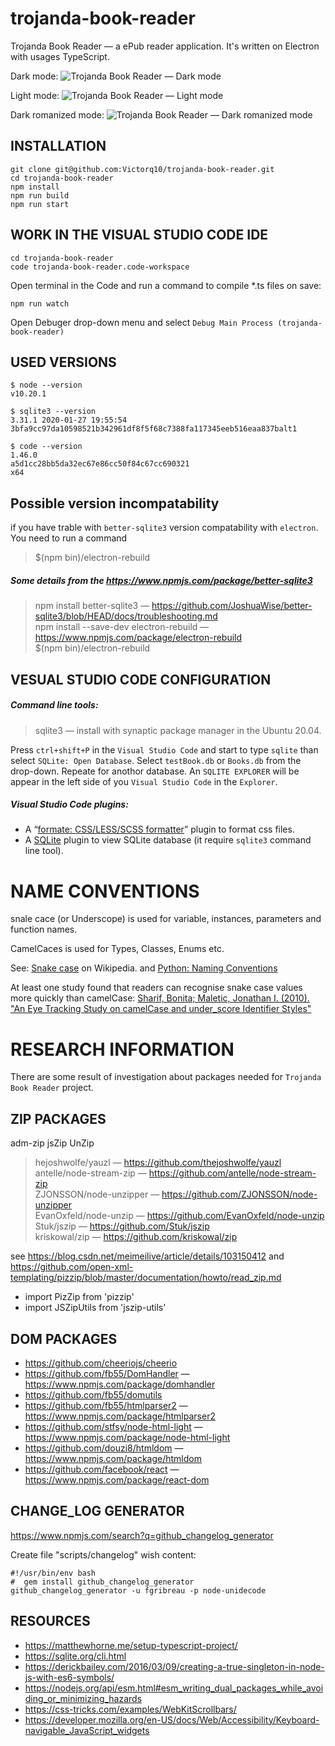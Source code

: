 trojanda-book-reader
====================

Trojanda Book Reader — a ePub reader application. It's written on Electron with usages TypeScript.

Dark mode:
![Trojanda Book Reader — Dark mode](screenshots/Trojanda-book-reader_dark-mode_at_2020-06-15_11-53-24.png)

Light mode:
![Trojanda Book Reader — Light mode](screenshots/Trojanda-book-reader_light-mode_at_2020-06-15_11-54-16.png)

Dark romanized mode:
![Trojanda Book Reader — Dark romanized mode](screenshots/Trojanda-book-reader_dark-romanized-mode_at_2020-06-15_11-55-11.png)

INSTALLATION
------------
```
git clone git@github.com:Victorq10/trojanda-book-reader.git
cd trojanda-book-reader
npm install
npm run build
npm run start
```

WORK IN THE VISUAL STUDIO CODE IDE
----------------------------------
```
cd trojanda-book-reader
code trojanda-book-reader.code-workspace 
```
Open terminal in the Code and run a command to compile *.ts files on save:
```
npm run watch
```

Open Debuger drop-down menu and select `Debug Main Process (trojanda-book-reader)`

USED VERSIONS
-------------
```
$ node --version
v10.20.1

$ sqlite3 --version
3.31.1 2020-01-27 19:55:54 3bfa9cc97da10598521b342961df8f5f68c7388fa117345eeb516eaa837balt1

$ code --version
1.46.0
a5d1cc28bb5da32ec67e86cc50f84c67cc690321
x64
```

Possible version incompatability
--------------------------------
if you have trable with `better-sqlite3` version compatability with `electron`.
You need to run a command
> $(npm bin)/electron-rebuild

##### Some details from the https://www.npmjs.com/package/better-sqlite3
> npm install better-sqlite3                — https://github.com/JoshuaWise/better-sqlite3/blob/HEAD/docs/troubleshooting.md \
> npm install --save-dev electron-rebuild   — https://www.npmjs.com/package/electron-rebuild \
> $(npm bin)/electron-rebuild

VESUAL STUDIO CODE CONFIGURATION
--------------------------------
##### Command line tools:
> sqlite3 — install with synaptic package manager in the Ubuntu 20.04.

Press `ctrl+shift+P` in the `Visual Studio Code` and start to type `sqlite` than select `SQLite: Open Database`. 
Select `testBook.db` or `Books.db` from the drop-down. Repeate for anothor database.
An `SQLITE EXPLORER` will be appear in the left side of you `Visual Studio Code` in the `Explorer`.

##### Visual Studio Code plugins:
* A “[formate: CSS/LESS/SCSS formatter](https://marketplace.visualstudio.com/items?itemName=MikeBovenlander.formate)” plugin to format css files.
* A [SQLite](https://marketplace.visualstudio.com/items?itemName=alexcvzz.vscode-sqlite) 
  plugin to view SQLite database (it require `sqlite3` command line tool).

NAME CONVENTIONS
================
snale cace (or Underscope) is used for variable, instances, parameters and function names. 

CamelCaces is used for Types, Classes, Enums etc.

See: [Snake case](https://en.wikipedia.org/wiki/Snake_case) on Wikipedia. and [Python: Naming Conventions](https://www.python.org/dev/peps/pep-0008/#naming-conventions)

At least one study found that readers can recognise snake case values more quickly than camelCase:
[Sharif, Bonita; Maletic, Jonathan I. (2010). "An Eye Tracking Study on camelCase and under_score Identifier Styles"](http://www.cs.kent.edu/~jmaletic/papers/ICPC2010-CamelCaseUnderScoreClouds.pdf)

RESEARCH INFORMATION
====================

There are some result of investigation about packages needed for `Trojanda Book Reader` project.

ZIP PACKAGES
------------
adm-zip
jsZip
UnZip

> hejoshwolfe/yauzl           — https://github.com/thejoshwolfe/yauzl \
> antelle/node-stream-zip     — https://github.com/antelle/node-stream-zip \
> ZJONSSON/node-unzipper      — https://github.com/ZJONSSON/node-unzipper \
> EvanOxfeld/node-unzip       — https://github.com/EvanOxfeld/node-unzip \
> Stuk/jszip                  — https://github.com/Stuk/jszip \
> kriskowal/zip               — https://github.com/kriskowal/zip

see <https://blog.csdn.net/meimeilive/article/details/103150412> and
https://github.com/open-xml-templating/pizzip/blob/master/documentation/howto/read_zip.md
- import PizZip from 'pizzip'
- import JSZipUtils from 'jszip-utils'

DOM PACKAGES
------------
- https://github.com/cheeriojs/cheerio
- https://github.com/fb55/DomHandler          — https://www.npmjs.com/package/domhandler
- https://github.com/fb55/domutils
- https://github.com/fb55/htmlparser2         — https://www.npmjs.com/package/htmlparser2
- https://github.com/stfsy/node-html-light    — https://www.npmjs.com/package/node-html-light
- https://github.com/douzi8/htmldom           — https://www.npmjs.com/package/htmldom
- https://github.com/facebook/react           — https://www.npmjs.com/package/react-dom

CHANGE_LOG GENERATOR
--------------------
https://www.npmjs.com/search?q=github_changelog_generator

Create file "scripts/changelog" wish content:
```
#!/usr/bin/env bash
#  gem install github_changelog_generator
github_changelog_generator -u fgribreau -p node-unidecode
```

RESOURCES
---------
- https://matthewhorne.me/setup-typescript-project/
- https://sqlite.org/cli.html
- https://derickbailey.com/2016/03/09/creating-a-true-singleton-in-node-js-with-es6-symbols/
- https://nodejs.org/api/esm.html#esm_writing_dual_packages_while_avoiding_or_minimizing_hazards
- https://css-tricks.com/examples/WebKitScrollbars/
- https://developer.mozilla.org/en-US/docs/Web/Accessibility/Keyboard-navigable_JavaScript_widgets

